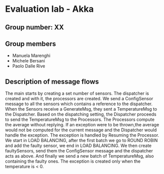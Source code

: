# Evaluation lab - Akka

## Group number: XX

## Group members

- Manuela Marenghi
- Michele Bersani
- Paolo Dalle Rive

## Description of message flows

The main starts by creating a set number of sensors.
The dispatcher is created and with it, the processors are created.
We send a ConfigSensor message to all the sensors which contains a reference to the dispatcher.
When the Sensors receive a GenerateMsg, they sent a TemperatureMsg to the Dispatcher.
Based on the dispatching setting, the Dispatcher proceeds to send the TemperatureMsg to the Processors.
The Processors compute the average without replying. If an exception were to be thrown,the average
would not be computed for the current message and the Dispatcher would handle the exception.
The exception is handled by Resuming the Processor.
We start in LOAD BALANCING, after the first batch we go to ROUND ROBIN and add the faulty sensor,
we end in LOAD BALANCING.
We then create faultySensors, send them the ConfigSensor message and the dispatcher acts as above.
And finally we send a new batch of TemperatureMsg, also containing the faulty ones.
The exception is created only when the temperature is < 0.


